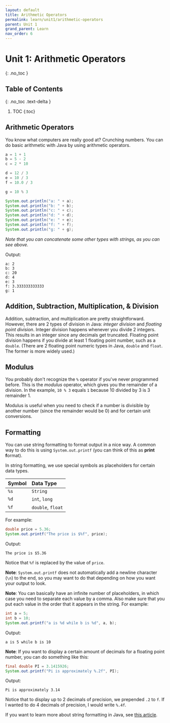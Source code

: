 ```yaml
---
layout: default
title: Arithmetic Operators
permalink: learn/unit1/arithmetic-operators
parent: Unit 1
grand_parent: Learn
nav_order: 6
---
```


<!-- prettier-ignore-start -->

# Unit 1: Arithmetic Operators

{: .no_toc }

## Table of Contents

{: .no_toc .text-delta }

1. TOC {:toc}
 <!-- prettier-ignore-end -->

## Arithmetic Operators

You know what computers are really good at? Crunching numbers. You can do basic
arithmetic with Java by using arithmetic operators.

```java
a = 1 + 1
b = 5 - 2
c = 2 * 10

d = 12 / 3
e = 10 / 3
f = 10.0 / 3

g = 10 % 3

System.out.println("a: " + a);
System.out.println("b: " + b);
System.out.println("c: " + c);
System.out.println("d: " + d);
System.out.println("e: " + e);
System.out.println("f: " + f);
System.out.println("g: " + g);
```

_Note that you can concatenate some other types with strings, as you can see
above._

Output:

```
a: 2
b: 3
c: 20
d: 4
e: 3
f: 3.333333333333
g: 1
```

## Addition, Subtraction, Multiplication, & Division

Addition, subtraction, and multiplication are pretty straightforward. However,
there are 2 types of division in Java: _integer division_ and _floating point
division_. Integer division happens whenever you divide 2 integers. This results
in an integer since any decimals get truncated. Floating point division happens
if you divide at least 1 floating point number, such as a `double`. (There are 2
floating point numeric types in Java, `double` and `float`. The former is more
widely used.)

## Modulus

You probably don't recognize the `%` operator if you've never programmed before.
This is the _modulus_ operator, which gives you the remainder of a division. In
the example, `10 % 3` equals `1` because 10 divided by 3 is 3 remainder 1.

Modulus is useful when you need to check if a number is divisible by another
number (since the remainder would be 0) and for certain unit conversions.

## Formatting

You can use string formatting to format output in a nice way. A common way to do
this is using `System.out.printf` (you can think of this as **print**
**f**ormat).

In string formatting, we use special symbols as placeholders for certain data
types.

| Symbol | Data Type         |
| :----- | :---------------- |
| `%s`   | `String`          |
| `%d`   | `int`, `long`     |
| `%f`   | `double`, `float` |

For example:

```java
double price = 5.36;
System.out.printf("The price is $%f", price);
```

Output:

```
The price is $5.36
```

Notice that `%f` is replaced by the value of `price`.

**Note**: `System.out.printf` does not automatically add a newline character
(`\n`) to the end, so you may want to do that depending on how you want your
output to look.

**Note**: You can basically have an infinite number of placeholders, in which
case you need to separate each value by a comma. Also make sure that you put
each value in the order that it appears in the string. For example:

```java
int a = 5;
int b = 10;
System.out.printf("a is %d while b is %d", a, b);
```

Output:

```
a is 5 while b is 10
```

**Note**: If you want to display a certain amount of decimals for a floating
point number, you can do something like this:

```java
final double PI = 3.1415926;
System.out.printf("Pi is approximately %.2f", PI);
```

Output:

```
Pi is approximately 3.14
```

Notice that to display up to 2 decimals of precision, we prepended `.2` to `f`.
If I wanted to do 4 decimals of precision, I would write `%.4f`.

If you want to learn more about string formatting in Java, see
[this article](https://dzone.com/articles/java-string-format-examples).
